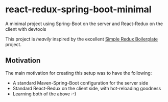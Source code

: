 # react-redux-spring-boot-minimal
A minimal project using Spring-Boot on the server and React-Redux on the client with devtools

This project is *heavily* inspired by the excellent 
[Simple Redux Boilerplate](https://github.com/tsaiDavid/simple-redux-boilerplate) project.

## Motivation

The main motivation for creating this setup was to have the following:

 * A standard Maven-Spring-Boot configuration for the server side
 * Standard React-Redux on the client side, with hot-reloading goodness
 * Learning both of the above :-)
